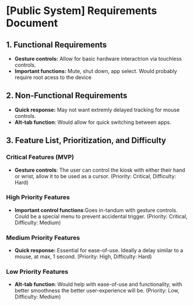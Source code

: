 # [Public System] Requirements Document
## 1. Functional Requirements
- **Gesture controls:** Allow for basic hardware interactrion via touchless 
    controls.
- **Important functions:** Mute, shut down, app select. Would probably require 
    root acess to the device   
## 2. Non-Functional Requirements
- **Quick response:** May not want extremly delayed tracking for mouse controls.
- **Alt-tab function**: Would allow for quick switching between apps.

## 3. Feature List, Prioritization, and Difficulty
### Critical Features (MVP)
- **Gesture controls**: The user can control the kiosk with either their hand 
    or wrist, allow it to be used as a cursor. (Priority: Critical, Difficulty: Hard)

### High Priority Features
- **Important control functions**:Goes in-tandum with gesture controls. Could 
    be a special menu to prevent accidental trigger. (Priority: Critical, Difficulty: Medium)

### Medium Priority Features
- **Quick response:** Essential for ease-of-use. Ideally a delay similar to a 
    mouse, at max, 1 second. (Priority: High, Difficulty: Hard)

### Low Priority Features
- **Alt-tab function**: Would help with ease-of-use and functionality, with 
    better smoothness the better user-experience will be. (Priority: Low, Difficulty: Medium)